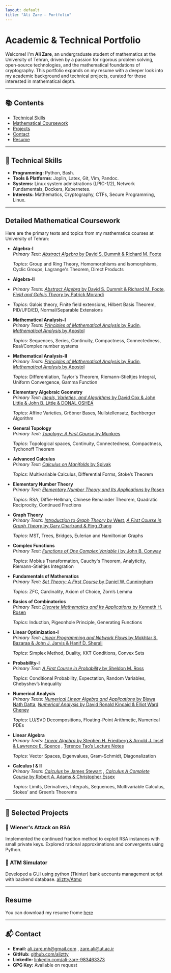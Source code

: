 ```yaml
---
layout: default
title: "Ali Zare – Portfolio"
---
```


# Academic & Technical Portfolio

Welcome! I'm **Ali Zare**, an undergraduate student of mathematics at the University of Tehran, driven by a passion for rigorous problem solving, open-source technologies, and the mathematical foundations of cryptography. This portfolio expands on my resume with a deeper look into my academic background and technical projects, curated for those interested in mathematical depth.

---

## 📚 Contents
- [Technical Skills](#-technical-skills)
- [Mathematical Coursework](#detailed-mathematical-coursework)
- [Projects](#-selected-projects)
- [Contact](#-contact)
- [Resume](#-resume)

----

## 🔧 Technical Skills

- **Programming:** Python, Bash.
- **Tools & Platforms**: Joplin, Latex, Git, Vim, Pandoc.
- **Systems:** Linux system admistrations (LPIC-1/2), Network Fundamentals, Dockers, Kubernetes.
- **Interests:** Mathematics, Cryptography, CTFs, Secure Programming, Linux.

---

## Detailed Mathematical Coursework

Here are the primary texts and topics from my mathematics courses at University of Tehran:

*  **Algebra-I**  
   *Primary Text:* [*Abstract Algebra* by David S. Dummit & Richard M. Foote](https://www.google.com/books/edition/Abstract_Algebra/KIGbCgAAQBAJ?hl=en&kptab=getbook)

   *Topics:* Group and Ring Theory, Homomorphisms and Isomorphisms, Cyclic Groups, Lagrange's Theorem, Direct Products

*  **Algebra-II**  
*   *Primary Texts:* [*Abstract Algebra* by David S. Dummit & Richard M. Foote](https://www.google.com/books/edition/Abstract_Algebra/KIGbCgAAQBAJ?hl=en&kptab=getbook), [*Field and Galois Theory* by Patrick Morandi](https://www.google.com/books/edition/Field_and_Galois_Theory/x_DjBwAAQBAJ?hl=en&gbpv=0)

*   *Topics:* Galois theory, Finite field extensions, Hilbert Basis Theorem, PID/UFD/ED, Normal/Separable Extensions

* **Mathematical Analysis-I**  
   *Primary Texts:* [*Principles of Mathematical Analysis* by Rudin](https://www.google.com/books/edition/Principles_of_Mathematical_Analysis/yifvAAAAMAAJ?hl=en&gbpv=0&bsq=principal%20of%20mathematical%20analysis%20by%20rudin), [*Mathematical Analysis* by Apostol](https://www.google.com/books/edition/Mathematical_Analysis/ZRK-PAAACAAJ?hl=en)

   *Topics:* Sequences, Series, Continuity, Compactness, Connectedness, Real/Complex number systems

* **Mathematical Analysis-II**  
   *Primary Texts:* [*Principles of Mathematical Analysis* by Rudin](https://www.google.com/books/edition/Principles_of_Mathematical_Analysis/yifvAAAAMAAJ?hl=en&gbpv=0&bsq=principal%20of%20mathematical%20analysis%20by%20rudin), [*Mathematical Analysis* by Apostol](https://www.google.com/books/edition/Mathematical_Analysis/ZRK-PAAACAAJ?hl=en)

   *Topics:* Differentiation, Taylor's Theorem, Riemann-Stieltjes Integral, Uniform Convergence, Gamma Function

* **Elementary Algebraic Geometry**  
   *Primary Text:* [*Ideals, Varieties, and Algorithms* by David Cox & John Little & John B. Little & DONAL OSHEA](https://www.google.com/books/edition/Ideals_Varieties_and_Algorithms/rvHiBwAAQBAJ?hl=en&gbpv=0)

   *Topics:* Affine Varieties, Gröbner Bases, Nullstellensatz, Buchberger Algorithm

* **General Topology**  
   *Primary Text:* [*Topology: A First Course* by Munkres](https://www.google.com/books/edition/Topology/NnCjQgAACAAJ?hl=en)

   *Topics:* Topological spaces, Continuity, Connectedness, Compactness, Tychonoff Theorem

* **Advanced Calculus**  
   *Primary Text:* [*Calculus on Manifolds* by Spivak](https://www.google.com/books/edition/Calculus_on_Manifolds/oMGc3zwvw34C?hl=en&gbpv=0)

   *Topics:* Multivariable Calculus, Differential Forms, Stoke’s Theorem

* **Elementary Number Theory**  
   *Primary Text:* [*Elementary Number Theory and Its Applications* by Rosen](https://www.google.com/books/edition/Elementary_Number_Theory_and_Its_Applica/HOMZAQAAIAAJ?hl=en&gbpv=0&bsq=Elementary%20Number%20Theory%20and%20its%20application%20by%20Kenneth%20H.%20Rosen%20edition%205th)

   *Topics:* RSA, Diffie-Hellman, Chinese Remainder Theorem, Quadratic Reciprocity, Continued Fractions

* **Graph Theory**  
   *Primary Texts:* [*Introduction to Graph Theory* by West](https://www.google.com/books/edition/Introduction_to_Graph_Theory/61gtAAAACAAJ?hl=en), [*A First Course in Graph Theory* by Gary Chartrand & Ping Zhang](https://www.google.com/books/edition/A_First_Course_in_Graph_Theory/ocIr0RHyI8oC?hl=en&gbpv=1&dq=A+first+course+in+graph+theory+by+chartrand+Zhang&printsec=frontcover)

   *Topics:* MST, Trees, Bridges, Eulerian and Hamiltonian Graphs

* **Complex Functions**  
   *Primary Text:* [*Functions of One Complex Variable I* by John B. Conway](https://www.google.com/books/edition/Functions_of_One_Complex_Variable_I/zh_SBwAAQBAJ?hl=en&gbpv=0)

   *Topics:* Mobius Transformation, Cauchy's Theorem, Analyticity, Riemann-Stieltjes Integration

* **Fundamentals of Mathematics**  
   *Primary Text:* [*Set Theory: A First Course* by Daniel W. Cunningham](https://www.google.com/books/edition/Set_Theory/S1GJDAAAQBAJ?hl=en&gbpv=0)

   *Topics:* ZFC, Cardinality, Axiom of Choice, Zorn’s Lemma

* **Basics of Combinatorics**  
   *Primary Text:* [*Discrete Mathematics and Its Applications* by Kenneth H. Rosen](https://www.google.com/books/edition/Discrete_Mathematics_and_Its_Application/efMmtAEACAAJ?hl=en)

   *Topics:* Induction, Pigeonhole Principle, Generating Functions

* **Linear Optimization-I**  
   *Primary Text:* [*Linear Programming and Network Flows* by Mokhtar S. Bazaraa & John J. Jarvis & Hanif D. Sherali](https://www.google.com/books/edition/Linear_Programming_and_Network_Flows/AW9v7GyuncsC?hl=en&gbpv=0)

   *Topics:* Simplex Method, Duality, KKT Conditions, Convex Sets

* **Probability-I**  
   *Primary Text:* [*A First Course in Probability* by Sheldon M. Ross](https://www.google.com/books/edition/A_First_Course_in_Probability/hHgpAQAAMAAJ?hl=en&gbpv=0&bsq=A%20First%20Course%20in%20Probability%20by%20Sheldon%20Ross)

   *Topics:* Conditional Probability, Expectation, Random Variables, Chebyshev’s Inequality

* **Numerical Analysis**  
   *Primary Texts:* [*Numerical Linear Algebra and Applications* by Biswa Nath Datta](https://www.google.com/books/edition/Numerical_Linear_Algebra_and_Application/-tW8-FUoxWwC?hl=en&gbpv=0), [*Numerical Analysis* by David Ronald Kincaid & Elliot Ward Cheney](https://www.google.com/books/edition/Numerical_Analysis/kPDtAp3UZtIC?hl=en&gbpv=0)

   *Topics:* LU/SVD Decompositions, Floating-Point Arithmetic, Numerical PDEs

* **Linear Algebra**  
   *Primary Texts:* [*Linear Algebra* by Stephen H. Friedberg & Arnold J. Insel & Lawrence E. Spence](https://www.google.com/books/edition/Linear_Algebra/HCUlAQAAIAAJ?hl=en&gbpv=0&bsq=Linear%20Algebra%20by%20friedberg) , [Terence Tao’s Lecture Notes](https://terrytao.wordpress.com/wp-content/uploads/2016/12/linear-algebra-notes.pdf)  

   *Topics:* Vector Spaces, Eigenvalues, Gram-Schmidt, Diagonalization

* **Calculus I & II**  
   *Primary Texts:* [*Calculus* by James Stewart](https://search.worldcat.org/title/1422865781) , [*Calculus A Complete Course* by Robert A. Adams & Christopher Essex](https://search.worldcat.org/title/1039886914?oclcNum=1039886914)

   *Topics:* Limits, Derivatives, Integrals, Sequences, Multivariable Calculus, Stokes’ and Green’s Theorems

---

## 🧪 Selected Projects

### 🔐 Wiener's Attack on RSA
Implemented the continued fraction method to exploit RSA instances with small private keys. Explored rational approximations and convergents using Python.  

### 🏧 ATM Simulator
Developed a GUI using python (Tkinter) bank accounts management script with backend database. [aliztty/Atmp](https://github.com/aliztty/Atmp)

---

## Resume
You can download my resume frome [here](resume/resume.pdf)

---
## 📬 Contact

- **Email:** [ali.zare.mh@gmail.com](mailto:ali.zare.mh@gmail.com) , [zare.ali@ut.ac.ir](mailto:zare.ali@ut.ac.ir)
- **GitHub:** [github.com/aliztty](https://github.com/aliztty)  
- **LinkedIn:** [linkedin.com/ali-zare-983463373](https://linkedin.com/in/ali-zare-983463373)  
- **GPG Key:** Available on request

